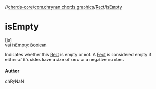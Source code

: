 //[chords-core](../../../index.md)/[com.chrynan.chords.graphics](../index.md)/[Rect](index.md)/[isEmpty](is-empty.md)

# isEmpty

[js]\
val [isEmpty](is-empty.md): [Boolean](https://kotlinlang.org/api/latest/jvm/stdlib/kotlin/-boolean/index.html)

Indicates whether this [Rect](index.md) is empty or not. A [Rect](index.md) is considered empty if either of it's sides have a size of zero or a negative number.

#### Author

chRyNaN
